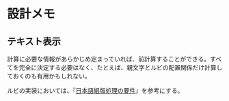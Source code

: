 # 設計メモ

## テキスト表示

計算に必要な情報があらかじめ定まっていれば、前計算することができる。すべてを完全に決定する必要はなく、たとえば、親文字とルビの配置関係だけ計算しておくのも有用かもしれない。

ルビの実装においては、『[日本語組版処理の要件](https://www.w3.org/TR/jlreq/)』を参考にする。

